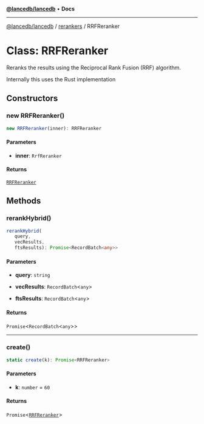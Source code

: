 [**@lancedb/lancedb**](../../../README.md) • **Docs**

***

[@lancedb/lancedb](../../../globals.md) / [rerankers](../README.md) / RRFReranker

# Class: RRFReranker

Reranks the results using the Reciprocal Rank Fusion (RRF) algorithm.

Internally this uses the Rust implementation

## Constructors

### new RRFReranker()

```ts
new RRFReranker(inner): RRFReranker
```

#### Parameters

* **inner**: `RrfReranker`

#### Returns

[`RRFReranker`](RRFReranker.md)

## Methods

### rerankHybrid()

```ts
rerankHybrid(
   query,
   vecResults,
   ftsResults): Promise<RecordBatch<any>>
```

#### Parameters

* **query**: `string`

* **vecResults**: `RecordBatch`&lt;`any`&gt;

* **ftsResults**: `RecordBatch`&lt;`any`&gt;

#### Returns

`Promise`&lt;`RecordBatch`&lt;`any`&gt;&gt;

***

### create()

```ts
static create(k): Promise<RRFReranker>
```

#### Parameters

* **k**: `number` = `60`

#### Returns

`Promise`&lt;[`RRFReranker`](RRFReranker.md)&gt;
